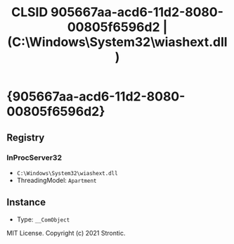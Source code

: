﻿---
title: "CLSID 905667aa-acd6-11d2-8080-00805f6596d2 | (C:\\Windows\\System32\\wiashext.dll)"
excerpt: What is COM-Object CLSID 905667aa-acd6-11d2-8080-00805f6596d2?
---

# {905667aa-acd6-11d2-8080-00805f6596d2}


## Registry


### InProcServer32

* `C:\Windows\System32\wiashext.dll`
* ThreadingModel: `Apartment`

## Instance

* Type: `__ComObject`

MIT License. Copyright (c) 2021 Strontic.


